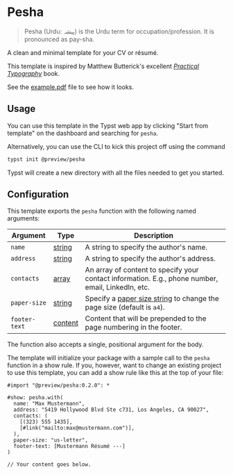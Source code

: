 # Pesha

> Pesha (Urdu: پیشہ) is the Urdu term for occupation/profession. It is pronounced as pay-sha.

A clean and minimal template for your CV or résumé.

This template is inspired by Matthew Butterick's excellent
[_Practical Typography_](https://practicaltypography.com) book.

See the [example.pdf](https://github.com/talal/pesha/blob/main/example.pdf) file to see
how it looks.

## Usage

You can use this template in the Typst web app by clicking "Start from template" on the
dashboard and searching for `pesha`.

Alternatively, you can use the CLI to kick this project off using the command

```sh
typst init @preview/pesha
```

Typst will create a new directory with all the files needed to get you started.

## Configuration

This template exports the `pesha` function with the following named arguments:

| Argument | Type | Description |
| --- | --- | --- |
| `name` | [string] | A string to specify the author's name.  |
| `address` | [string] | A string to specify the author's address. |
| `contacts` | [array] | An array of content to specify your contact information. E.g., phone number, email, LinkedIn, etc. |
| `paper-size` | [string] | Specify a [paper size string] to change the page size (default is `a4`). |
| `footer-text` | [content] | Content that will be prepended to the page numbering in the footer. |

The function also accepts a single, positional argument for the body.

The template will initialize your package with a sample call to the `pesha` function in a
show rule. If you, however, want to change an existing project to use this template, you
can add a show rule like this at the top of your file:

```typ
#import "@preview/pesha:0.2.0": *

#show: pesha.with(
  name: "Max Mustermann",
  address: "5419 Hollywood Blvd Ste c731, Los Angeles, CA 90027",
  contacts: (
    [(323) 555 1435],
    [#link("mailto:max@mustermann.com")],
  ),
  paper-size: "us-letter",
  footer-text: [Mustermann Résumé ---]
)

// Your content goes below.
```

[array]: https://typst.app/docs/reference/foundations/array/
[content]: https://typst.app/docs/reference/foundations/content/
[string]: https://typst.app/docs/reference/foundations/str/
[paper size string]: https://typst.app/docs/reference/layout/page#parameters-paper
